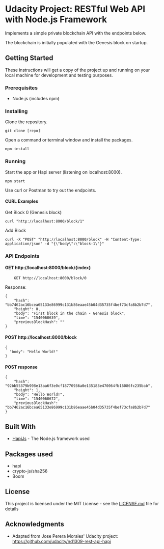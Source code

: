 # Udacity Project: RESTful Web API with Node.js Framework

Implements a simple private blockchain API with the endpoints below.

The blockchain is initially populated with the Genesis block on startup.

## Getting Started

These instructions will get a copy of the project up and running on your local machine for development and testing purposes.

### Prerequisites

* Node.js (includes npm)

### Installing

Clone the repository.

```
git clone [repo]
```

Open a command or terminal window and install the packages.

```
npm install
```

### Running

Start the app or Hapi server (listening on localhost:8000).

```
npm start
```

Use curl or Postman to try out the endpoints.

#### CURL Examples

Get Block 0 (Genesis block)

```
curl "http://localhost:8000/block/1"
```

Add Block

```
curl -X "POST" "http://localhost:8000/block" -H "Content-Type: application/json" -d "{\"body\":\"block-1\"}"
```

### API Endpoints

#### GET http://localhost:8000/block/{index}

```
	GET http://localhost:8000/block/0
```

Response:
```
{
    "hash": "bb7462ac16bcea65133e86999c131b86eaae45b04d35735f4bef73cfa8b2b7d7",
    "height": 0,
    "body": "First block in the chain - Genesis block",
    "time": "1540060639",
    "previousBlockHash": ""
}
```

#### POST http://localhost:8000/block

```
{
  "body": "Hello World!"
}
```

#### POST response

```
{
    "hash": "92bb55379b998e13aa6f3e0cf18770936a0e135183e470064fb16086fc235bab",
    "height": 1,
    "body": "Hello World!",
    "time": "1540060672",
    "previousBlockHash": "bb7462ac16bcea65133e86999c131b86eaae45b04d35735f4bef73cfa8b2b7d7"
}
```

## Built With

* [HapiJs](https://hapijs.com) - The Node.js framework used

## Packages used

* hapi
* crypto-js/sha256
* Boom

## License

This project is licensed under the MIT License - see the [LICENSE.md](LICENSE.md) file for details

## Acknowledgments

* Adapted from Jose Perera Morales' Udacity project: https://github.com/udacity/nd1309-rest-api-hapi
